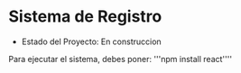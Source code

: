<h1> Sistema de Registro </h1>

- Estado del Proyecto: En construccion

Para ejecutar el sistema, debes poner:
'''npm install react''''
